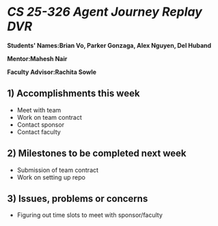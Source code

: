 # *CS 25-326 Agent Journey Replay DVR*

**Students' Names:Brian Vo, Parker Gonzaga, Alex Nguyen, Del Huband**

**Mentor:Mahesh Nair**

**Faculty Advisor:Rachita Sowle**

## 1) Accomplishments this week ##
   - Meet with team
   - Work on team contract 
   - Contact sponsor
   - Contact faculty  

## 2) Milestones to be completed next week ##
   - Submission of team contract
   - Work on setting up repo

## 3) Issues, problems or concerns ##
   - Figuring out time slots to meet with sponsor/faculty
   


